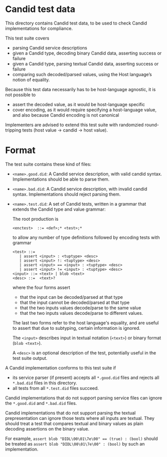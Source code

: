 Candid test data
================

This directory contains Candid test data, to be used to check Candid
implementations for compliance.

This test suite covers

 * parsing Candid service descriptions
 * given a Candid type, decoding binary Candid data, asserting success or failure
 * given a Candid type, parsing textual Candid data, asserting success or failure
 * comparing such decoded/parsed values, using the Host language’s notion of equality.

Because this test data necessarily has to be host-language agnostic, it is not
possible to

 * assert the decoded value, as it would be host-language specific
 * cover encoding, as it would require specifying a host-language value,
   and also because Candid encoding is not canonical

Implementers are advised to extend this test suite with randomzied
round-tripping tests (host value → candid → host value).

Format
======

The test suite contains these kind of files:

 * `<name>.good.did`:
   A Candid service description, with valid candid syntax.
   Implementations should be able to parse them.

 * `<name>.bad.did`:
   A Candid service description, with invalid candid syntax.
   Implementations should reject parsing them.

 * `<name>.test.did`:
   A set of Candid tests, written in a grammar that extends the Candid type and value grammar:

   The root production is
   ```
   <enctest>  ::= <def>;* <test>;*
   ```
   to allow any number of type definitions followed by encoding tests with grammar
   ```
   <test> ::=
      | assert <input> : <tuptype> <desc>
      | assert <input> !: <tuptype> <desc>
      | assert <input> == <input> : <tuptype> <desc>
      | assert <input> != <input> : <tuptype> <desc>
   <input> ::= <text> | blob <text>
   <desc> ::=  <text>?
   ```
   where the four forms assert
    * that the input can be decoded/parsed at that type
    * that the input cannot be decoded/parsed at that type
    * that the two inputs values decode/parse to the same value
    * that the two inputs values decode/parse to different values.

   The last two forms refer to the host language's equality, and are useful to
   assert that due to subtyping, certain information is ignored.

   The `<input>` describes input in textual notation (`<text>`) or binary
   format (`blob <text>`).

   A `<desc>` is an optional description of the test, potentially useful in
   the test suite output.

A Candid implementation conforms to this test suite if

 * its service parser (if present) accepts all `*.good.did` files and rejects
   all `*.bad.did` files in this directory.
 * all tests from all `*.test.did` files succeed.

Candid implementations that do not support parsing service files can ignore the
`*.good.did` and `*.bad.did` files.

Candid implementations that do not support parsing the textual prepresentation
can ignore those tests where all inputs are textual. They should treat a test
that compares textual and binary values as plain decoding assertions on the
binary value.

For example, `assert blob "DIDL\00\01\7e\00" == (true) : (bool)` should be
treated as `assert blob "DIDL\00\01\7e\00" : (bool)` by such an implementation.

